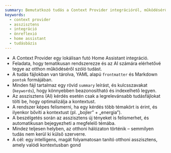 ```yaml
---
summary: Bemutatkozó tudás a Context Provider integrációról, működéséről és céljáról a Home Assistant környezetben.
keywords:
  - context provider
  - asszisztens
  - integráció
  - önreflexió
  - home assistant
  - tudásbázis
---
```


- A Context Provider egy lokálisan futó Home Assistant integráció.
- Feladata, hogy tematikusan rendszerezze és az AI számára elérhetővé tegye az otthon működéséről szóló tudást.
- A tudás fájlokban van tárolva, YAML alapú `frontmatter` és Markdown `pontok` formájában.
- Minden fájl tartalmaz egy rövid `summary` leírást, és kulcsszavakat (`keywords`), hogy könnyebben beazonosítható és indexelhető legyen.
- Az asszisztens (AI) kérdés esetén csak a legrelevánsabb tudásfájlokat tölti be, hogy optimalizálja a kontextust.
- A rendszer képes felismerni, ha egy kérdés több témakört is érint, és ilyenkor bővíti a kontextust (pl. „bojler” + „energia”).
- A beszélgetés során az asszisztens új tényeket is felismerhet, és automatikusan bejegyezheti a megfelelő témába.
- Mindez teljesen helyben, az otthoni hálózaton történik – semmilyen tudás nem kerül ki külső szerverre.
- A cél: egy intelligens, magát folyamatosan tanító otthoni asszisztens, amely valódi kontextusban gond
